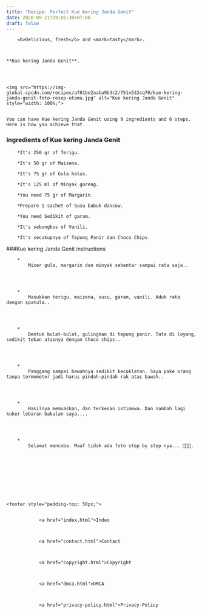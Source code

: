 ```yaml
---
title: "Recipe: Perfect Kue kering Janda Genit"
date: 2020-09-21T19:05:30+07:00
draft: false
---
```



  
    

        <b>Delicious, fresh</b> and <mark>tasty</mark>.
    
        

	**Kue kering Janda Genit**. 
	


	
	<img src="https://img-global.cpcdn.com/recipes/af01be2aaba9b3c2/751x532cq70/kue-kering-janda-genit-foto-resep-utama.jpg" alt="Kue kering Janda Genit" style="width: 100%;">
	
	
	You can have Kue kering Janda Genit using 9 ingredients and 6 steps. Here is how you achieve that.


### Ingredients of Kue kering Janda Genit


	
		*It's 250 gr of Terigu.
	
		*It's 50 gr of Maizena.
	
		*It's 75 gr of Gula halus.
	
		*It's 125 ml of Minyak goreng.
	
		*You need 75 gr of Margarin.
	
		*Prepare 1 sachet of Susu bubuk dancow.
	
		*You need Sedikit of garam.
	
		*It's sebungkus of Vanili.
	
		*It's secukupnya of Tepung Panir dan Choco Chips.
	


	



###Kue kering Janda Genit instructions
	
		*
			Mixer gula, margarin dan minyak sebentar sampai rata saja..
			
			
		
	
		*
			Masukkan terigu, maizena, susu, garam, vanili. Aduk rata dengan spatula..
			
			
		
	
		*
			Bentuk bulat-bulat, gulingkan di tepung panir. Tata di loyang, sedikit tekan atasnya dengan Choco chips..
			
			
		
	
		*
			Panggang sampai bawahnya sedikit kecoklatan. Saya pake orang tanpa termometer jadi harus pindah-pindah rak atas bawah..
			
			
		
	
		*
			Hasilnya memuaskan, dan terkesan istimewa. Dan nambah lagi kuker lebaran bakulan saya....
			
			
		
	
		*
			Selamat mencoba. Maaf tidak ada foto step by step nya... 🙏🙏🙏.
			
			
		
	



	

    
    <footer style="padding-top: 50px;">
        
            
                <a href="index.html">Index
                
                
            
                <a href="contact.html">Contact
                
                
            
                <a href="copyright.html">Copyright
                
                
            
                <a href="dmca.html">DMCA
                
                
            
                <a href="privacy-policy.html">Privacy-Policy
                
            
        